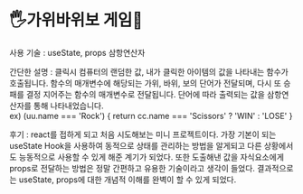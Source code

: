 <h1>🖐가위바위보 게임👊</h1>

사용 기술 : useState, props 삼항연산자

간단한 설명 : 클릭시 컴퓨터의 랜덤한 값, 내가 클릭한 아이템의 값을 나타내는 함수가 호출됩니다.
             함수의 매개변수에 해당되는 가위, 바위, 보의 단어가 전달되며,
             다시 또 승패를 결정 지어주는 함수의 매개변수로 전달됩니다.
             단어에 따라 출력되는 값을 삼항연산자를 통해 나타내었습니다.      
             ex) (uu.name === 'Rock') { return cc.name === 'Scissors' ? 'WIN' : 'LOSE' }
             
후기 : react를 접하게 되고 처음 시도해보는 미니 프로젝트이다.
      가장 기본이 되는 useState Hook을 사용하여 동적으로 상태를 관리하는 방법을 알게되고
      다른 상황에서도 능동적으로 사용할 수 있게 해준 계기가 되었다.
      또한 도출해낸 값을 자식요소에게 props로 전달하는 방법은 정말 간편하고 유용한 기술이라고 생각이 들었다.
      결과적으로는 useState, props에 대한 개념적 이해를 완벽이 할 수 있게 되었다.
